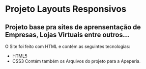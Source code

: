 # Projeto Layouts Responsivos

## Projeto base pra sites de aprensentação de Empresas, Lojas Virtuais entre outros...

O Site foi feito com HTML e contém as seguintes tecnologias:
- HTML5
- CSS3
Contém também os Arquivos do projeto para a Apeperia.

